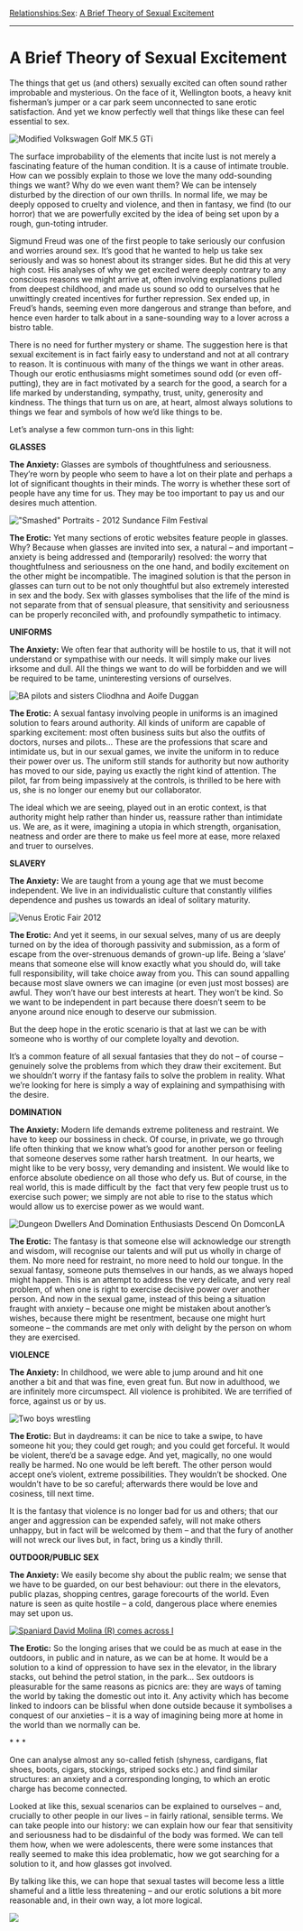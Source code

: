 [Relationships:](https://www.theschooloflife.com/thebookoflife/category/relationships/)[Sex](https://www.theschooloflife.com/thebookoflife/category/relationships/sex/): [A Brief Theory of Sexual Excitement](https://www.theschooloflife.com/thebookoflife/what-do-the-things-that-turn-us-on-mean-a-brief-theory-of-sexual-excitement/)

* * *

# A Brief Theory of Sexual Excitement

The things that get us (and others) sexually excited can often sound rather improbable and mysterious. On the face of it, Wellington boots, a heavy knit fisherman’s jumper or a car park seem unconnected to sane erotic satisfaction. And yet we know perfectly well that things like these can feel essential to sex.

![Modified Volkswagen Golf MK.5 GTi](https://www.theschooloflife.com/thebookoflife/wp-content/uploads/2014/09/car.jpg)

The surface improbability of the elements that incite lust is not merely a fascinating feature of the human condition. It is a cause of intimate trouble. How can we possibly explain to those we love the many odd-sounding things we want? Why do we even want them? We can be intensely disturbed by the direction of our own thrills. In normal life, we may be deeply opposed to cruelty and violence, and then in fantasy, we find (to our horror) that we are powerfully excited by the idea of being set upon by a rough, gun-toting intruder.

Sigmund Freud was one of the first people to take seriously our confusion and worries around sex. It’s good that he wanted to help us take sex seriously and was so honest about its stranger sides. But he did this at very high cost. His analyses of why we get excited were deeply contrary to any conscious reasons we might arrive at, often involving explanations pulled from deepest childhood, and made us sound so odd to ourselves that he unwittingly created incentives for further repression. Sex ended up, in Freud’s hands, seeming even more dangerous and strange than before, and hence even harder to talk about in a sane-sounding way to a lover across a bistro table.

There is no need for further mystery or shame. The suggestion here is that sexual excitement is in fact fairly easy to understand and not at all contrary to reason. It is continuous with many of the things we want in other areas. Though our erotic enthusiasms might sometimes sound odd (or even off-putting), they are in fact motivated by a search for the good, a search for a life marked by understanding, sympathy, trust, unity, generosity and kindness. The things that turn us on are, at heart, almost always solutions to things we fear and symbols of how we’d like things to be.

Let’s analyse a few common turn-ons in this light:

**GLASSES**

**The Anxiety:** Glasses are symbols of thoughtfulness and seriousness. They’re worn by people who seem to have a lot on their plate and perhaps a lot of significant thoughts in their minds. The worry is whether these sort of people have any time for us. They may be too important to pay us and our desires much attention.

!["Smashed" Portraits - 2012 Sundance Film Festival](https://www.theschooloflife.com/thebookoflife/wp-content/uploads/2014/09/glasses2.jpg)

**The Erotic:** Yet many sections of erotic websites feature people in glasses. Why? Because when glasses are invited into sex, a natural – and important – anxiety is being addressed and (temporarily) resolved: the worry that thoughtfulness and seriousness on the one hand, and bodily excitement on the other might be incompatible. The imagined solution is that the person in glasses can turn out to be not only thoughtful but also extremely interested in sex and the body. Sex with glasses symbolises that the life of the mind is not separate from that of sensual pleasure, that sensitivity and seriousness can be properly reconciled with, and profoundly sympathetic to intimacy.

**UNIFORMS**

**The Anxiety:** We often fear that authority will be hostile to us, that it will not understand or sympathise with our needs. It will simply make our lives irksome and dull. All the things we want to do will be forbidden and we will be required to be tame, uninteresting versions of ourselves.

![BA pilots and sisters Cliodhna and Aoife Duggan](https://www.theschooloflife.com/thebookoflife/wp-content/uploads/2014/10/BA-pilots.jpg)

**The Erotic:** A sexual fantasy involving people in uniforms is an imagined solution to fears around authority. All kinds of uniform are capable of sparking excitement: most often business suits but also the outfits of doctors, nurses and pilots… These are the professions that scare and intimidate us, but in our sexual games, we invite the uniform in to reduce their power over us. The uniform still stands for authority but now authority has moved to our side, paying us exactly the right kind of attention. The pilot, far from being impassively at the controls, is thrilled to be here with us, she is no longer our enemy but our collaborator.

The ideal which we are seeing, played out in an erotic context, is that authority might help rather than hinder us, reassure rather than intimidate us. We are, as it were, imagining a utopia in which strength, organisation, neatness and order are there to make us feel more at ease, more relaxed and truer to ourselves.

**SLAVERY**

**The Anxiety:** We are taught from a young age that we must become independent. We live in an individualistic culture that constantly vilifies dependence and pushes us towards an ideal of solitary maturity.

![Venus Erotic Fair 2012](https://www.theschooloflife.com/thebookoflife/wp-content/uploads/2014/09/rope.jpg)

**The Erotic:** And yet it seems, in our sexual selves, many of us are deeply turned on by the idea of thorough passivity and submission, as a form of escape from the over-strenuous demands of grown-up life. Being a ‘slave’ means that someone else will know exactly what you should do, will take full responsibility, will take choice away from you. This can sound appalling because most slave owners we can imagine (or even just most bosses) are awful. They won’t have our best interests at heart. They won’t be kind. So we want to be independent in part because there doesn’t seem to be anyone around nice enough to deserve our submission.

But the deep hope in the erotic scenario is that at last we can be with someone who is worthy of our complete loyalty and devotion.

It’s a common feature of all sexual fantasies that they do not – of course – genuinely solve the problems from which they draw their excitement. But we shouldn’t worry if the fantasy fails to solve the problem in reality. What we’re looking for here is simply a way of explaining and sympathising with the desire.

**DOMINATION**

**The Anxiety:** Modern life demands extreme politeness and restraint. We have to keep our bossiness in check. Of course, in private, we go through life often thinking that we know what’s good for another person or feeling that someone deserves some rather harsh treatment.&nbsp; In our hearts, we might like to be very bossy, very demanding and insistent. We would like to enforce absolute obedience on all those who defy us. But of course, in the real world, this is made difficult by the&nbsp; fact that very few people trust us to exercise such power; we simply are not able to rise to the status which would allow us to exercise power as we would want.

![Dungeon Dwellers And Domination Enthusiasts Descend On DomconLA](https://www.theschooloflife.com/thebookoflife/wp-content/uploads/2014/09/snm.jpg)

**The Erotic:** The fantasy is that someone else will acknowledge our strength and wisdom, will recognise our talents and will put us wholly in charge of them. No more need for restraint, no more need to hold our tongue. In the sexual fantasy, someone puts themselves in our hands, as we always hoped might happen. This is an attempt to address the very delicate, and very real problem, of when one is right to exercise decisive power over another person. And now in the sexual game, instead of this being a situation fraught with anxiety – because one might be mistaken about another’s wishes, because there might be resentment, because one might hurt someone – the commands are met only with delight by the person on whom they are exercised.

**VIOLENCE**

**The Anxiety:** In childhood, we were able to jump around and hit one another a bit and that was fine, even great fun. But now in adulthood, we are infinitely more circumspect. All violence is prohibited. We are terrified of force, against us or by us.

![Two boys wrestling](https://www.theschooloflife.com/thebookoflife/wp-content/uploads/2014/09/boysplaying.jpg)

**The Erotic:** But in daydreams: it can be nice to take a swipe, to have someone hit you; they could get rough; and you could get forceful. It would be violent, there’d be a savage edge. And yet, magically, no one would really be harmed. No one would be left bereft. The other person would accept one’s violent, extreme possibilities. They wouldn’t be shocked. One wouldn’t have to be so careful; afterwards there would be love and cosiness, till next time.

It is the fantasy that violence is no longer bad for us and others; that our anger and aggression can be expended safely, will not make others unhappy, but in fact will be welcomed by them – and that the fury of another will not wreck our lives but, in fact, bring us a kindly thrill.

**OUTDOOR/PUBLIC SEX**

**The Anxiety:** We easily become shy about the public realm; we sense that we have to be guarded, on our best behaviour: out there in the elevators, public plazas, shopping centres, garage forecourts of the world. Even nature is seen as quite hostile – a cold, dangerous place where enemies may set upon us.

[![Spaniard David Molina (R) comes across I](https://www.theschooloflife.com/thebookoflife/wp-content/uploads/2014/10/elevator1.jpg)](http://www.thebookoflife.org/wp-content/uploads/2014/10/elevator1.jpg)

**The Erotic:** So the longing arises that we could be as much at ease in the outdoors, in public and in nature, as we can be at home. It would be a solution to a kind of oppression to have sex in the elevator, in the library stacks, out behind the petrol station, in the park… Sex outdoors is pleasurable for the same reasons as picnics are: they are ways of taming the world by taking the domestic out into it. Any activity which has become linked to indoors can be blissful when done outside because it symbolises a conquest of our anxieties – it is a way of imagining being more at home in the world than we normally can be.

\* \* \*

One can analyse almost any so-called fetish (shyness, cardigans, flat shoes, boots, cigars, stockings, striped socks etc.) and find similar structures: an anxiety and a corresponding longing, to which an erotic charge has become connected.

Looked at like this, sexual scenarios can be explained to ourselves – and, crucially to other people in our lives – in fairly rational, sensible terms. We can take people into our history: we can explain how our fear that sensitivity and seriousness had to be disdainful of the body was formed. We can tell them how, when we were adolescents, there were some instances that really seemed to make this idea problematic, how we got searching for a solution to it, and how glasses got involved.

By talking like this, we can hope that sexual tastes will become less a little shameful and a little less threatening – and our erotic solutions a bit more reasonable and, in their own way, a lot more logical.

[![](https://img.youtube.com/vi/kzoLlL4mHlE/0.jpg)](https://www.youtube.com/embed/kzoLlL4mHlE '')
